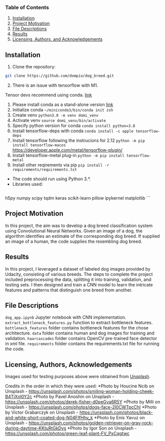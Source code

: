 
### Table of Contents

1. [Installation](#installation)
2. [Project Motivation](#motivation)
3. [File Descriptions](#files)
4. [Results](#results)
5. [Licensing, Authors, and Acknowledgements](#licensing)

## Installation <a name="installation"></a>
1. Clone the repository:

  ```bash
  git clone https://github.com/dompio/dog_breed.git
  ```

2. There is an issue with tensorflow with M1.

Tensor devs recommend using conda. [link](https://github.com/tensorflow/tensorflow/issues/60569)

1. Please install conda as a stand-alone version [link](https://docs.conda.io/projects/miniconda/en/latest/)
2. Initialize conda `~/miniconda3/bin/conda init zsh`
3. Create venv `python3.8 -m venv domi_venv`
3. Activate venv `source domi_venv/bin/activate`
5. Specify python version for conda `conda install python=3.8`
4. Install tensorflow-deps with conda `conda install -c apple tensorflow-deps`
5. Install tensorflow following the instrucions for 2.12 `python -m pip install tensorflow-macos` https://developer.apple.com/metal/tensorflow-plugin/
6. Install tensorflow-metal plug-in `python -m pip install tensorflow-metal`
7. Install other reqirements via pip `pip install -r requirements/requirements.txt`
   
* The code should run using Python 3.*.
* Libraries used:
  ```opencv-python
h5py
numpy
scipy
tqdm
keras
scikit-learn
pillow
ipykernel
matplotlib  ```

## Project Motivation<a name="motivation"></a>

In this project, the aim was to develop a dog breed classification system using Convolutional Neural Networks. Given an image of a dog, the algorithm identifies an estimate of the corresponding dog breed. If supplied an image of a human, the code supplies the resembling dog breed.

## Results <a name="results"></a>

In this project, I leveraged a dataset of labeled dog images provided by Udacity, consisting of various breeds. The steps to complete the project included preprocessing the data, splitting it into training, validation, and testing sets. I then designed and train a CNN model to learn the intricate features and patterns that distinguish one breed from another.



## File Descriptions <a name="files"></a>

`dog_app.ipynb` Jupyter notebook with CNN implementation.
`extract_bottleneck_features.py` function to extract bottleneck features.
`bottleneck_features` folder contains bottleneck features for the chose architecture.
`data` folder contains human and dog images for training and validation.
`haarcascades` folder contains OpenCV pre-trained face detector in xml file.
`requirements` folder contains the requirements.txt file for running the code.

## Licensing, Authors, Acknowledgements<a name="licensing"></a>

Images used for testing purposes above were obtained from [Unsplash](www.unsplash.com). 

Credits in the order in which they were used: 
*Photo by Houcine Ncib on Unsplash - https://unsplash.com/photos/smiling-woman-holding-cheek-B4TjXnI0Y2c
*Photo by Pavel Anoshin on Unsplash - https://unsplash.com/photos/derek-fisher-d0peGya6R5Y
*Photo by Milli on Unsplash - https://unsplash.com/photos/dogs-face-2l0CWTpcChI
*Photo by Victor Grabarczyk on Unsplash - https://unsplash.com/photos/black-and-white-short-coated-dog-N04FIfHhv_k
*Photo by Enis Yavuz on Unsplash - https://unsplash.com/photos/golden-retriever-on-gray-rock-during-daytime-KKtuRtGkDys
*Photo by Igor Son on Unsplash - https://unsplash.com/photos/green-leaf-plant-FV_PxCqgtwc
